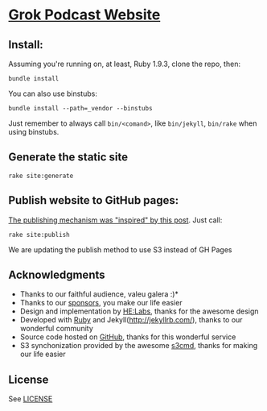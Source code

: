 # [Grok Podcast Website](http://grokpodcast.com)

## Install:
Assuming you're running on, at least, Ruby 1.9.3, clone the repo, then:
```
bundle install
```

You can also use binstubs:
```
bundle install --path=_vendor --binstubs
```
Just remember to always call `bin/<comand>`, like `bin/jekyll`, `bin/rake` when using binstubs.

## Generate the static site

```
rake site:generate
```

## Publish website to GitHub pages:

[The publishing mechanism was "inspired" by this post](http://ixti.net/software/2013/01/28/using-jekyll-plugins-on-github-pages.html). Just call:
```
rake site:publish
```
We are updating the publish method to use S3 instead of GH Pages

## Acknowledgments

* Thanks to our faithful audience, valeu galera :)*
* Thanks to our [sponsors](http://grokpodcast.com/apoios), you make our life easier
* Design and implementation by [HE:Labs](http://helabs.com), thanks for the awesome design
* Developed with [Ruby](http://www.ruby-lang.org/en/) and Jekyll(http://jekyllrb.com/), thanks to our wonderful community
* Source code hosted on [GitHub](http://github.com/), thanks for this wonderful service
* S3 synchonization provided by the awesome [s3cmd](http://s3tools.org/s3cmd), thanks for making our life easier

## License

See [LICENSE](https://github.com/grokpodcast/site/blob/master/LICENSE.md)
